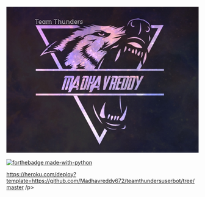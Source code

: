 <p align="center">
    <a href="https://github.com/MadhavReddy672">
        <img src="resources/userge.jpg" alt="thunders">



[![forthebadge made-with-python](http://ForTheBadge.com/images/badges/made-with-python.svg)](https://www.python.org/)

https://heroku.com/deploy?template=https://github.com/Madhavreddy672/teamthundersuserbot/tree/master
/p>
